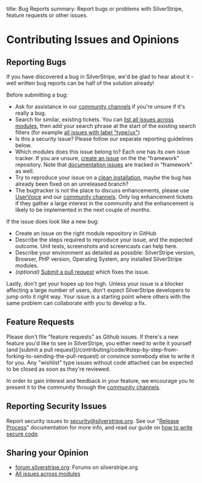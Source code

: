 title: Bug Reports
summary: Report bugs or problems with SilverStripe, feature requests or other issues.

# Contributing Issues and Opinions

## Reporting Bugs

If you have discovered a bug in SilverStripe, we'd be glad to hear about it -
well written bug reports can be half of the solution already!

Before submitting a bug:

 * Ask for assistance in our [community channels](https://www.silverstripe.org/community) if you're unsure if it's really a bug.
 * Search for similar, existing tickets.
   You can [list all issues across modules](https://www.silverstripe.org/community/contributing-to-silverstripe/github-all-core-issues),
   then add your search phrase at the start of the existing search filters (for example [all issues with label "type/ux"](https://www.silverstripe.org/community/contributing-to-silverstripe/github-all-open-ux-issues))
 * Is this a security issue? Please follow our separate reporting guidelines below.
 * Which modules does this issue belong to? Each one has its own issue tracker.
   If you are unsure, [create an issue](https://github.com/silverstripe/silverstripe-framework/issues/new) on the the "framework" repository.
   Note that [documentation issues](https://github.com/silverstripe/silverstripe-framework/issues) are tracked in "framework" as well. 
 * Try to reproduce your issue on a [clean installation](/getting_started/composer#using-development-versions), maybe the bug has already been fixed on an unreleased branch?
 * The bugtracker is not the place to discuss enhancements, please use 
   [UserVoice](http://silverstripe.uservoice.com) and our [community channels](https://www.silverstripe.org/community).
   Only log enhancement tickets if they gather a large interest in the community
   and the enhancement is likely to be implemented in the next couple of months.

If the issue does look like a new bug:

 * Create an issue on the right module repository in GitHub
 * Describe the steps required to reproduce your issue, and the expected outcome. Unit tests, screenshots and screencasts can help here.
 * Describe your environment as detailed as possible: SilverStripe version, Browser, PHP version, Operating System, any installed SilverStripe modules.
 * *(optional)* [Submit a pull request](/contributing/code/#step-by-step-from-forking-to-sending-the-pull-request) which fixes the issue.

Lastly, don't get your hopes up too high. Unless your issue is a blocker 
affecting a large number of users, don't expect SilverStripe developers to jump 
onto it right way. Your issue is a starting point where others with the same 
problem can collaborate with you to develop a fix. 

## Feature Requests

<div class="warning" markdown='1'>
Please don't file "feature requests" as Github issues. If there's a new feature 
you'd like to see in SilverStripe, you either need to write it yourself (and 
[submit a pull request](/contributing/code/#step-by-step-from-forking-to-sending-the-pull-request) or convince somebody else to 
write it for you. Any "wishlist" type issues without code attached can be 
expected to be closed as soon as they're reviewed.
</div>

In order to gain interest and feedback in your feature, we encourage you to 
present it to the community through the [community channels](https://www.silverstripe.org/community).

## Reporting Security Issues

Report security issues to [security@silverstripe.org](mailto:security@silverstripe.org). 
See our "[Release Process](/contributing/release_process/#security-releases)" documentation for more info, and 
read our guide on [how to write secure code](/developer_guides/security/secure_coding/).

## Sharing your Opinion

* [forum.silverstripe.org](http://forum.silverstripe.org): Forums on silverstripe.org
* [All issues across modules](https://www.silverstripe.org/community/contributing-to-silverstripe/github-all-core-issues)
